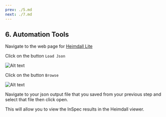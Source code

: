 ```yaml
---
prev: ./5.md
next: ./7.md
---
```


## 6. Automation Tools

Navigate to the web page for [Heimdall Lite](https://mitre.github.io/heimdall-lite/)

Click on the button `Load Json`

![Alt text](../images/Heimdall_Load.png?raw=true "Heimdall Load")

Click on the button `Browse`

![Alt text](../images/Heimdall_Browse.png?raw=true "Heimdall Browse")

Navigate to your json output file that you saved from your previous step and select that file then click open.

This will allow you to view the InSpec results in the Heimdall viewer.

